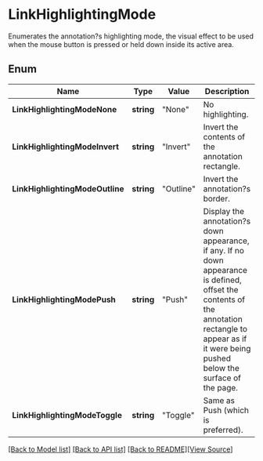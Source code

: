 # LinkHighlightingMode
Enumerates the annotation?s highlighting mode, the visual effect to be used when the mouse button is pressed or held down inside its active area.

## Enum
Name | Type | Value | Description
------------ | ------------- | ------------- | -------------
**LinkHighlightingModeNone** | **string** | "None" | No highlighting.
**LinkHighlightingModeInvert** | **string** | "Invert" | Invert the contents of the annotation rectangle.
**LinkHighlightingModeOutline** | **string** | "Outline" | Invert the annotation?s border.
**LinkHighlightingModePush** | **string** | "Push" | Display the annotation?s down appearance, if any. If no down appearance is defined, offset the contents of the annotation rectangle to appear as if it were being pushed below the surface of the page.
**LinkHighlightingModeToggle** | **string** | "Toggle" | Same as Push (which is preferred).

[[Back to Model list]](../README.md#documentation-for-models) [[Back to API list]](../README.md#documentation-for-api-endpoints) [[Back to README]](../README.md)[[View Source]](../link_highlighting_mode.go)


